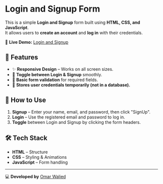 # Login and Signup Form

This is a simple **Login and Signup** form built using **HTML, CSS, and JavaScript**.  
It allows users to **create an account** and **log in** with their credentials.

🔗 **Live Demo:** [Login and Signup](https://0marwalied.github.io/Login-and-Signup/)

## 📌 Features
- ✨ **Responsive Design** – Works on all screen sizes.  
- 🔄 **Toggle between Login & Signup** smoothly.  
- 🔑 **Basic form validation** for required fields.  
- 📝 **Stores user credentials temporarily (not in a database).**  

## 🚀 How to Use
1. **Signup** – Enter your name, email, and password, then click "SignUp".  
2. **Login** – Use the registered email and password to log in.  
3. **Toggle** between Login and Signup by clicking the form headers.  

## 🛠 Tech Stack
- **HTML** – Structure  
- **CSS** – Styling & Animations  
- **JavaScript** – Form handling  

---

💻 **Developed by** [Omar Walied](https://github.com/0marwalied)  
